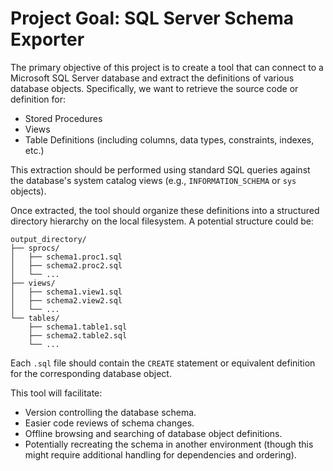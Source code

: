 # Project Goal: SQL Server Schema Exporter

The primary objective of this project is to create a tool that can connect to a Microsoft SQL Server database and extract the definitions of various database objects. Specifically, we want to retrieve the source code or definition for:

*   Stored Procedures
*   Views
*   Table Definitions (including columns, data types, constraints, indexes, etc.)

This extraction should be performed using standard SQL queries against the database's system catalog views (e.g., `INFORMATION_SCHEMA` or `sys` objects).

Once extracted, the tool should organize these definitions into a structured directory hierarchy on the local filesystem. A potential structure could be:

```
output_directory/
├── sprocs/
│   ├── schema1.proc1.sql
│   ├── schema2.proc2.sql
│   └── ...
├── views/
│   ├── schema1.view1.sql
│   ├── schema2.view2.sql
│   └── ...
└── tables/
    ├── schema1.table1.sql
    ├── schema2.table2.sql
    └── ...
```

Each `.sql` file should contain the `CREATE` statement or equivalent definition for the corresponding database object.

This tool will facilitate:

*   Version controlling the database schema.
*   Easier code reviews of schema changes.
*   Offline browsing and searching of database object definitions.
*   Potentially recreating the schema in another environment (though this might require additional handling for dependencies and ordering).
